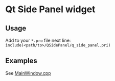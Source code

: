 # Qt Side Panel widget

## Usage

Add to your `*.pro` file next line: `include(<path/to>/QSidePanel/q_side_panel.pri)`

## Examples

See [MainWindow.cpp](./MainWindow.cpp)
